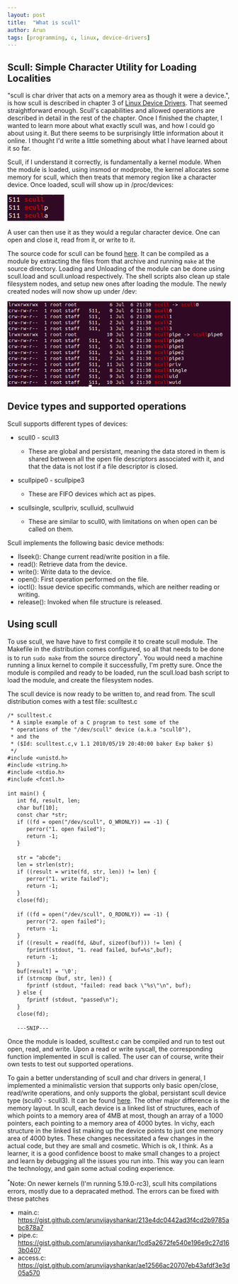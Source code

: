 ```yaml
---
layout: post
title:  "What is scull"
author: Arun
tags: [programming, c, linux, device-drivers]
---
```


## Scull: Simple Character Utility for Loading Localities

"scull is char driver that acts on a memory area as though it were a device.", is how scull is described in chapter 3 of 
[Linux Device Drivers](https://lwn.net/Kernel/LDD3/). That seemed straightforward enough. Scull's capabilities and allowed operations are described
in detail in the rest of the chapter. Once I finished the chapter, I wanted to learn more about what exactly scull was, and how I could go about
using it. But there seems to be surprisingly little information about it online. I thought I'd write a little something about what I have learned about 
it so far.

Scull, if I understand it correctly, is fundamentally a kernel module. When the module is loaded, using insmod or modprobe, the kernel allocates some 
memory for scull, which then treats that memory region like a character device. Once loaded, scull will show up in /proc/devices:

![](/assets/images/post8/proc_devices.png)

A user can then use it as they would a regular character device. One can open and close it, read from it, or write to it. 

The source code for scull can be found [here](http://gauss.ececs.uc.edu/Courses/c4029/code/drivers/Scull/scull.html). It can be compiled as a module 
by extracting the files from that archive and running `make` at the source directory. Loading and Unloading of the module can be done using scull.load 
and scull.unload respectively. The shell scripts also clean up stale filesystem nodes, and setup new ones after loading the module. The newly created 
nodes will now show up under /dev:

![](/assets/images/post8/ls_dev.png)

## Device types and supported operations

Scull supports different types of devices: 
- scull0 - scull3
  - These are global and persistant, meaning the data stored in them is shared between all the open file descriptors associated with it, and that the data is not lost if a file descriptor is closed.

- scullpipe0 - scullpipe3
  - These are FIFO devices which act as pipes.

- scullsingle, scullpriv, sculluid, scullwuid
  - These are similar to scull0, with limitations on when open can be called on them.


Scull implements the following basic device methods:
- llseek():     Change current read/write position in a file.
- read():       Retrieve data from the device.
- write():      Write data to the device.
- open():       First operation performed on the file.
- ioctl():      Issue device specific commands, which are neither reading or writing.
- release():    Invoked when file structure is released.

## Using scull

To use scull, we have have to first compile it to create scull module. The Makefile in the distribution comes configured, so all that needs to be done
is to run ```sudo make``` from the source directory<sup>*</sup>. You would need a machine running a linux kernel to compile it successfully, I'm pretty sure. Once the module is compiled and ready to be loaded, run the scull.load bash script to load the module, and create the filesystem nodes.

The scull device is now ready to be written to, and read from. The scull distribution comes with a test file: sculltest.c

```
/* sculltest.c
 * A simple example of a C program to test some of the
 * operations of the "/dev/scull" device (a.k.a "scull0"),
 * and the 
 * ($Id: sculltest.c,v 1.1 2010/05/19 20:40:00 baker Exp baker $)
 */
#include <unistd.h>
#include <string.h>
#include <stdio.h>
#include <fcntl.h>

int main() {
   int fd, result, len;
   char buf[10];
   const char *str;
   if ((fd = open("/dev/scull", O_WRONLY)) == -1) {
      perror("1. open failed");
      return -1;
   }

   str = "abcde"; 
   len = strlen(str);
   if ((result = write(fd, str, len)) != len) {
      perror("1. write failed");
      return -1;
   }
   close(fd);

   if ((fd = open("/dev/scull", O_RDONLY)) == -1) {
      perror("2. open failed");
      return -1;
   }
   if ((result = read(fd, &buf, sizeof(buf))) != len) {
      fprintf(stdout, "1. read failed, buf=%s",buf);
      return -1;
   } 
   buf[result] = '\0';
   if (strncmp (buf, str, len)) {
      fprintf (stdout, "failed: read back \"%s\"\n", buf);
   } else {
      fprintf (stdout, "passed\n");
   }
   close(fd);

   ---SNIP---
```
Once the module is loaded, sculltest.c can be compiled and run to test out open, read, and write. Upon a read or write syscall, the corresponding 
function implemented in scull is called. The user can of course, write their own tests to test out supported operations. 

To gain a better understanding of scull and char drivers in general, I implemented a minimalistic version that supports only basic open/close, read/write operations, and only supports the global, persistant scull device type (scull0 - scull3). It can be found [here](https://github.com/arunvijayshankar/vichy). The other major difference is the memory layout. In scull, each device is a linked list of structures, each of which points to a memory area of 4MB at most, though an array of a 1000 pointers, each pointing to a memory area of 4000 bytes. In vichy, each structure in the linked list making up the device points to just one memory area of 4000 bytes. These changes necessitated a few changes in the actual code, but they are small and cosmetic. Which is ok, I think. As a learner, it is a good confidence boost to make small changes to a project and learn by debugging all the issues you run into. This way you can learn the technology, and gain some actual coding experience. 

<sup>*</sup>Note: On newer kernels (I'm running 5.19.0-rc3), scull hits compilations errors, mostly due to a depracated method. The errors can be fixed with these patches
- main.c: https://gist.github.com/arunvijayshankar/213e4dc0442ad3f4cd2b9785abc878a7
- pipe.c: https://gist.github.com/arunvijayshankar/1cd5a2672fe540e196e9c27d163b0407
- access.c: https://gist.github.com/arunvijayshankar/ae12566ac20707eb43afdf3e3d05a570 